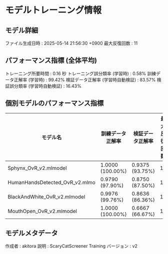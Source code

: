 # モデルトレーニング情報

## モデル詳細
ファイル生成日時   : 2025-05-14 21:56:30 +0900
最大反復回数     : 11

## パフォーマンス指標 (全体平均)
トレーニング所要時間              : 0.16 秒
トレーニング誤分類率 (学習時)     : 0.58%
訓練データ正解率 (学習時)         : 99.42%
検証データ正解率 (学習時自動検証) : 83.57%
検証誤分類率 (学習時自動検証)     : 16.43%
## 個別モデルのパフォーマンス指標
| モデル名                        | 訓練データ正解率 | 検証データ正解率 | 最大反復回数 |
|---------------------------------|--------------------|--------------------|--------------|
| Sphynx_OvR_v2.mlmodel          | 1.0000 (100.00%)   | 0.9375 (93.75%)    | 11           |
| HumanHandsDetected_OvR_v2.mlmo | 0.9790 (97.90%)    | 0.8750 (87.50%)    | 11           |
| BlackAndWhite_OvR_v2.mlmodel   | 0.9976 (99.76%)    | 0.8636 (86.36%)    | 11           |
| MouthOpen_OvR_v2.mlmodel       | 1.0000 (100.00%)   | 0.6667 (66.67%)    | 11           |

## モデルメタデータ
作成者            : akitora
説明              : ScaryCatScreener Training
バージョン        : v2